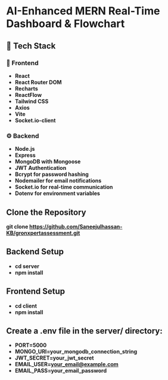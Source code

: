 # AI-Enhanced MERN Real-Time Dashboard & Flowchart

## 🔧 Tech Stack

### 🚀 Frontend
- **React**
- **React Router DOM**
- **Recharts**
- **ReactFlow**
- **Tailwind CSS**
- **Axios**
- **Vite**
- **Socket.io-client**

### ⚙️ Backend
- **Node.js**
- **Express**
- **MongoDB with Mongoose**
- **JWT Authentication**
- **Bcrypt for password hashing**
- **Nodemailer for email notifications**
- **Socket.io for real-time communication**
- **Dotenv for environment variables**

## Clone the Repository

**git clone https://github.com/Saneejulhassan-KB/gronxpertassessment.git**

## Backend Setup
- **cd server**
- **npm install**

## Frontend Setup
- **cd client**
- **npm install**

## Create a .env file in the server/ directory:
- **PORT=5000**
- **MONGO_URI=your_mongodb_connection_string**
- **JWT_SECRET=your_jwt_secret**
- **EMAIL_USER=your_email@example.com**
- **EMAIL_PASS=your_email_password**


